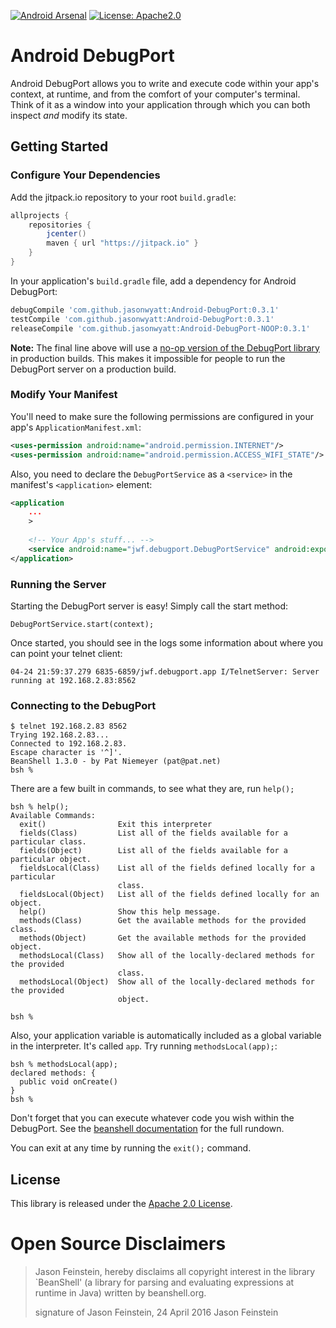 [![Android Arsenal](https://img.shields.io/badge/Android%20Arsenal-Android--DebugPort-green.svg?style=true)](https://android-arsenal.com/details/1/3540) [![License: Apache2.0](https://img.shields.io/badge/style-apache%202.0-blue.svg?style=flat&label=license)](http://www.apache.org/licenses/LICENSE-2.0)

# Android DebugPort

Android DebugPort allows you to write and execute code within your app's context, at runtime, and from the comfort of your computer's terminal. Think of it as a window into your application through which you can both inspect _and_ modify its state.

## Getting Started

### Configure Your Dependencies

Add the jitpack.io repository to your root `build.gradle`:

```groovy
allprojects {
    repositories {
        jcenter()
        maven { url "https://jitpack.io" }
    }
}
```

In your application's `build.gradle` file, add a dependency for Android DebugPort:

```groovy
debugCompile 'com.github.jasonwyatt:Android-DebugPort:0.3.1'
testCompile 'com.github.jasonwyatt:Android-DebugPort:0.3.1'
releaseCompile 'com.github.jasonwyatt:Android-DebugPort-NOOP:0.3.1'
```

**Note:** The final line above will use a [no-op version of the DebugPort library](https://github.com/jasonwyatt/Android-DebugPort-NOOP) in production builds. This makes it impossible for people to run the DebugPort server on a production build.
    
### Modify Your Manifest

You'll need to make sure the following permissions are configured in your app's `ApplicationManifest.xml`:

```xml
<uses-permission android:name="android.permission.INTERNET"/>
<uses-permission android:name="android.permission.ACCESS_WIFI_STATE"/>
```

Also, you need to declare the `DebugPortService` as a `<service>` in the manifest's `<application>` element:

```xml
<application
    ...
    >
    
    <!-- Your App's stuff... -->
    <service android:name="jwf.debugport.DebugPortService" android:exported="false" />
</application>
```

### Running the Server

Starting the DebugPort server is easy! Simply call the start method:

    DebugPortService.start(context);

Once started, you should see in the logs some information about where you can point your telnet client:
 
    04-24 21:59:37.279 6835-6859/jwf.debugport.app I/TelnetServer: Server running at 192.168.2.83:8562
    
### Connecting to the DebugPort

    $ telnet 192.168.2.83 8562
    Trying 192.168.2.83...
    Connected to 192.168.2.83.
    Escape character is '^]'.
    BeanShell 1.3.0 - by Pat Niemeyer (pat@pat.net)
    bsh %

There are a few built in commands, to see what they are, run `help();`
  
    bsh % help();
    Available Commands:
      exit()                Exit this interpreter
      fields(Class)         List all of the fields available for a particular class.
      fields(Object)        List all of the fields available for a particular object.
      fieldsLocal(Class)    List all of the fields defined locally for a particular
                            class.
      fieldsLocal(Object)   List all of the fields defined locally for an object.
      help()                Show this help message.
      methods(Class)        Get the available methods for the provided class.
      methods(Object)       Get the available methods for the provided object.
      methodsLocal(Class)   Show all of the locally-declared methods for the provided
                            class.
      methodsLocal(Object)  Show all of the locally-declared methods for the provided
                            object.
    
    bsh %

Also, your application variable is automatically included as a global variable in the interpreter. It's called `app`. Try running `methodsLocal(app);`:

    bsh % methodsLocal(app);
    declared methods: {
      public void onCreate()
    }
    bsh %

Don't forget that you can execute whatever code you wish within the DebugPort. See the [beanshell documentation](http://beanshell.org/manual/contents.html) for the full rundown.

You can exit at any time by running the `exit();` command.

## License
This library is released under the [Apache 2.0 License](https://github.com/jasonwyatt/Android-DebugPort/blob/master/LICENCE).

# Open Source Disclaimers

> Jason Feinstein, hereby disclaims all copyright interest in the library `BeanShell' (a library for parsing and evaluating expressions at runtime in Java) written by beanshell.org.
>
> signature of Jason Feinstein, 24 April 2016
> Jason Feinstein
